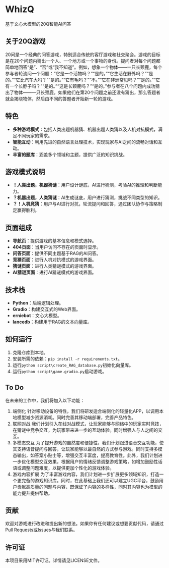 # WhizQ
基于文心大模型的20Q智能AI问答

## 关于20Q游戏

20问是一个经典的问答游戏，特别适合传统的客厅游戏和社交聚会。游戏的目标是在20个问题内猜出一个人、一个地方或一个事物的身份。提问者对每个问题都简单地回答“是”、“否”或“我不知道”。例如，想象一个物体——一只长颈鹿，每个参与者轮流问一个问题：“它是一个活物吗？”“是的。”“它生活在野外吗？”“是的。”“它比汽车大吗？”“是的。”“它有毛吗？”“不。”“它在非洲常见吗？”“是的。”“它有一个长脖子吗？”“是的。”“这是长颈鹿吗？”“是的。”参与者在八个问题内成功猜出了物体——一只长颈鹿。如果他们在第20个问题之前还没有猜出，那么答题者就会揭晓物体，然后由不同的答题者开始新一轮的游戏。

## 特色

- **多种游戏模式**：包括人类出题机器猜、机器出题人类猜以及人机对抗模式，满足不同玩家的需求。
- **智能互动**：利用先进的自然语言处理技术，实现玩家与AI之间的流畅对话和互动。
- **丰富的题库**：涵盖多个领域和主题，提供广泛的知识挑战。

## 游戏模式说明

- **！人类出题，机器猜谜**：用户设计谜底，AI进行猜测，考验AI的推理和判断能力。
- **？机器出题，人类猜谜**：AI生成谜底，用户进行猜测，挑战不同类型的知识。
- **？！人机竞猜**：用户与AI进行对抗，轮流提问和回答，通过团队协作与策略制定赢得胜利。

## 页面组成

- **导航页**：提供游戏的基本信息和模式选择。
- **404页面**：当用户访问不存在的页面时显示。
- **问答页面**：提供不同主题基于RAG的AI问答。
- **竞猜页面**：进行人机对抗模式的游戏界面。
- **猜谜页面**：进行人类猜谜模式的游戏界面。
- **AI猜谜页面**：进行AI猜谜模式的游戏界面。

## 技术栈

- **Python**：后端逻辑处理。
- **Gradio**：构建交互式的Web界面。
- **erniebot**：文心大模型。
- **lancedb**：构建用于RAG的文本向量库。

## 如何运行

1. 克隆仓库到本地。
2. 安装所需的依赖：`pip install -r requirements.txt`。
3. 运行`python script\create_RAG_database.py`初始化向量库。
4. 运行`python script\game.gradio.py`启动游戏。

## To Do

在未来的工作中，我们将加入以下功能：
1. 端侧化
针对移动设备的特性，我们将研发适合端侧化的轻量化APP，以调用本地模型减少资源消耗。同时完善其移动端部署，完善产品特色。
2. 联网对战
我们计划引入在线对战模式，让玩家能够与网络中的玩家实时竞技，在猜谜中竞争交互，为玩家带来进一步的互动体验。同时增强人与人之间的交互。
3. 多模态交互
为了提升游戏的自然度和便捷性，我们计划跟进语音交互功能，使其支持语音提问与回答，让玩家能够以最自然的方式参与游戏。同时支持多模态输出，如答案小贴士等，增强交互丰富度，提高教育性。此外，我们计划进一步优化模型交互效果，根据用户的情绪反馈调整游戏策略，如增加鼓励性话语或调整问题难度，以提供更加个性化的游戏体验。
4. 游戏内容扩展
为了丰富游戏内容，我们计划进一步扩展更多领域知识，打造一个更完备的游戏知识库。同时，在此基础上我们还可以建立UGC平台，鼓励用户贡献高质量的问题与内容，既保证了内容的多样性，同时其内容也为模型的能力提升提供帮助。

## 贡献

欢迎对游戏进行改进和提出新的想法。如果你有任何建议或想要贡献代码，请通过Pull Requests或Issues与我们联系。

## 许可证

本项目采用MIT许可证。详情请见LICENSE文件。
